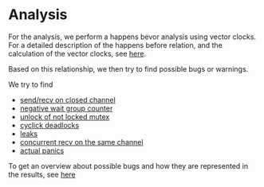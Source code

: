 # Analysis

For the analysis, we perform a happens bevor analysis using vector clocks.
For a detailed description of the happens before relation,
and the calculation of the vector clocks, see [here](analysis/hb.md).

Based on this relationship, we then try to find possible bugs or warnings.

We try to find

- [send/recv on closed channel](analysis/comOnClosed.md)
- [negative wait group counter](analysis/doneBeforeAdd.md)
- [unlock of not locked mutex](analysis/unlockBeforeLock.md)
- [cyclick deadlocks](analysis/cyclicDeadlock.md)
- [leaks](analysis/leak.md)
- [concurrent recv on the same channel](analysis/concurrentReceive.md)
- [actual panics](analysis/panics.md)

To get an overview about possible bugs and how they are represented
in the results, see [here](analysis/results.md)